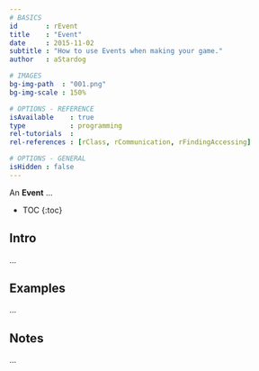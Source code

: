 ```yaml
---
# BASICS
id       : rEvent
title    : "Event"
date     : 2015-11-02
subtitle : "How to use Events when making your game."
author   : aStardog

# IMAGES
bg-img-path  : "001.png"
bg-img-scale : 150%

# OPTIONS - REFERENCE
isAvailable    : true
type           : programming
rel-tutorials  : 
rel-references : [rClass, rCommunication, rFindingAccessing]

# OPTIONS - GENERAL
isHidden : false
---
```

An **Event** ...

* TOC
{:toc}

## Intro

...

## Examples

...

## Notes

...